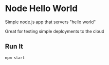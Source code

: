 # Node Hello World 

Simple node.js app that servers "hello world" 

Great for testing simple deployments to the cloud

## Run It

`npm start`
